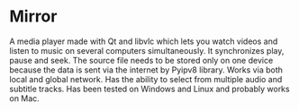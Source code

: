 # Mirror
A media player made with Qt and libvlc which lets you watch videos and listen to music on several computers simultaneously. It synchronizes play, pause and seek. The source file needs to be stored only on one device because the data is sent via the internet by Pyipv8 library. Works via both local and global network. Has the ability to select from multiple audio and subtitle tracks. Has been tested on Windows and Linux and probably works on Mac.
